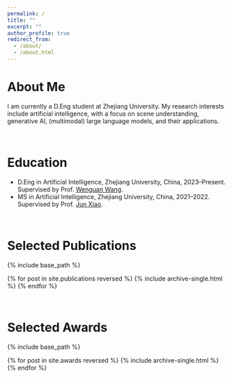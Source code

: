 ```yaml
---
permalink: /
title: ""
excerpt: ""
author_profile: true
redirect_from: 
  - /about/
  - /about.html
---
```

About Me
=======
  I am currently a D.Eng student at Zhejiang University. My research interests include artificial intelligence, with a focus on scene understanding, generative AI, (multimodal) large language models, and their applications.


<br />

Education
=======
* D.Eng in Artificial Intelligence, Zhejiang University, China, 2023–Present. Supervised by Prof. <a href="https://sites.google.com/view/wenguanwang/home" target="_blank">Wenguan Wang</a>.
* MS in Artificial Intelligence, Zhejiang University, China, 2021–2022. Supervised by Prof. <a href="https://scholar.google.com/citations?user=fqOwFhQAAAAJ" target="_blank">Jun Xiao</a>.


<br />

Selected Publications
=======
{% include base_path %}

{% for post in site.publications reversed %}
  {% include archive-single.html %}
{% endfor %}

<br />

Selected Awards
=======
{% include base_path %}

{% for post in site.awards reversed %}
  {% include archive-single.html %}
{% endfor %}